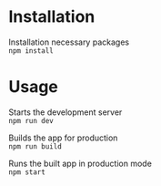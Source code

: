 # Installation
Installation necessary packages \
``npm install``

# Usage
Starts the development server \
``npm run dev``

Builds the app for production \
``npm run build``

Runs the built app in production mode \
``npm start``